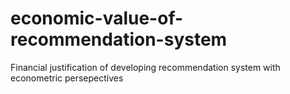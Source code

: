 # economic-value-of-recommendation-system
Financial justification of developing recommendation system with econometric persepectives
